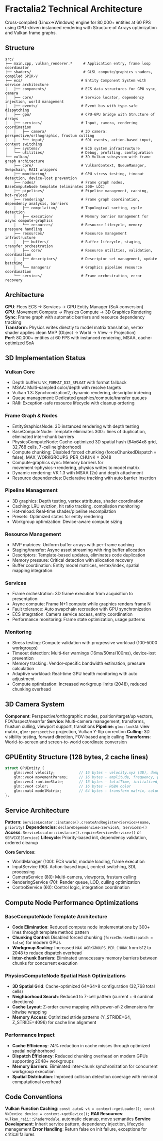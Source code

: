 # Fractalia2 Technical Architecture

Cross-compiled (Linux→Windows) engine for 80,000+ entities at 60 FPS using GPU-driven instanced rendering with Structure of Arrays optimization and Vulkan frame graphs.

## Structure
```
src/
├── main.cpp, vulkan_renderer.*     # Application entry, frame loop coordinator  
├── shaders/                        # GLSL compute/graphics shaders, compiled SPIR-V
├── ecs/                           # Entity Component System with service architecture
│   ├── components/                # ECS data structures for GPU sync, camera
│   ├── core/                      # Service locator, dependency injection, world management
│   ├── events/                    # Event bus with type-safe dispatching
│   ├── gpu/                       # CPU-GPU bridge with Structure of Arrays
│   ├── services/                  # Input, camera, rendering coordination
│   │   ├── camera/                # 3D camera: perspective/orthographic, frustum culling
│   │   └── input/                 # SDL events, action-based input, context switching
│   ├── systems/                   # ECS system infrastructure
│   └── utilities/                 # Debug, profiling, configuration
└── vulkan/                        # 3D Vulkan subsystem with frame graph architecture
    ├── core/                      # VulkanContext, QueueManager, Swapchain, RAII wrappers
    ├── monitoring/                # GPU stress testing, timeout detection, device-lost prevention
    ├── nodes/                     # Frame graph nodes, BaseComputeNode template (eliminates 300+ LOC)
    ├── pipelines/                 # Pipeline management, caching, hot-reload
    ├── rendering/                 # Frame graph coordination, dependency analysis, barriers
    │   ├── compilation/           # Topological sorting, cycle detection
    │   ├── execution/             # Memory barrier management for async compute-graphics
    │   └── resources/             # Resource lifecycle, memory pressure handling
    ├── resources/                 # Resource management infrastructure  
    │   ├── buffers/               # Buffer lifecycle, staging, transfer orchestration
    │   ├── core/                  # Resource utilities, validation, coordination
    │   ├── descriptors/           # Descriptor set management, update batching
    │   └── managers/              # Graphics pipeline resource coordination
    └── services/                  # Frame orchestration, error recovery
```

## Architecture

**CPU**: Flecs ECS → Services → GPU Entity Manager (SoA conversion)  
**GPU**: Movement Compute → Physics Compute → 3D Graphics Rendering  
**Sync**: Frame graph with automatic barriers and resource dependency tracking  
**Transform**: Physics writes directly to model matrix translation, vertex shader applies clean MVP (Object → World → View → Projection)  
**Perf**: 80,000+ entities at 60 FPS with instanced rendering, MSAA, cache-optimized SoA

## 3D Implementation Status

### Vulkan Core
- Depth buffers: `VK_FORMAT_D32_SFLOAT` with format fallback
- MSAA: Multi-sampled color/depth with resolve targets
- Vulkan 1.3: Synchronization2, dynamic rendering, descriptor indexing
- Queue management: Dedicated graphics/compute/transfer queues
- RAII: Exception-safe resource lifecycle with cleanup ordering

### Frame Graph & Nodes
- EntityGraphicsNode: 3D instanced rendering with depth testing
- BaseComputeNode: Template eliminates 300+ lines of duplication, eliminated inter-chunk barriers
- PhysicsComputeNode: Cache-optimized 3D spatial hash (64x64x8 grid, 32,768 cells, 7-cell neighborhood)
- Compute chunking: Disabled forced chunking (forceChunkedDispatch = false), MAX_WORKGROUPS_PER_CHUNK = 2048
- Compute-graphics sync: Memory barriers for movement→physics→rendering, physics writes to model matrix
- Dynamic rendering: VK 1.3 with MSAA (2x) and depth attachment
- Resource dependencies: Declarative tracking with auto barrier insertion

### Pipeline Management  
- 3D graphics: Depth testing, vertex attributes, shader coordination
- Caching: LRU eviction, hit ratio tracking, compilation monitoring
- Hot-reload: Real-time shader/pipeline recompilation
- Presets: Optimized states for entity rendering
- Workgroup optimization: Device-aware compute sizing

### Resource Management
- MVP matrices: Uniform buffer arrays with per-frame caching
- Staging/transfer: Async asset streaming with ring buffer allocation
- Descriptors: Template-based updates, eliminates code duplication
- Memory pressure: Critical detection with allocation recovery
- Buffer coordination: Entity model matrices, vertex/index, spatial mapping integration

### Services
- Frame orchestration: 3D frame execution from acquisition to presentation
- Async compute: Frame N+1 compute while graphics renders frame N
- Fault tolerance: Auto swapchain recreation with GPU synchronization
- ECS integration: Camera service access, entity coordination
- Performance monitoring: Frame state optimization, usage patterns

### Monitoring
- Stress testing: Compute validation with progressive workload (100-5000 workgroups)
- Timeout detection: Multi-tier warnings (16ms/50ms/100ms), device-lost prevention
- Memory tracking: Vendor-specific bandwidth estimation, pressure calculation
- Adaptive workload: Real-time GPU health monitoring with auto adjustment
- Compute optimization: Increased workgroup limits (2048), reduced chunking overhead

## 3D Camera System

**Component**: Perspective/orthographic modes, position/target/up vectors, FOV/aspect/near/far
**Service**: Multi-camera management, transforms, frustum culling, viewport support, transitions
**Pipeline**: `glm::lookAt` view matrix, `glm::perspective` projection, Vulkan Y-flip correction
**Culling**: 3D visibility testing, forward direction, FOV-based angle culling
**Transforms**: World-to-screen and screen-to-world coordinate conversion

## GPUEntity Structure (128 bytes, 2 cache lines)
```cpp
struct GPUEntity {
    glm::vec4 velocity;           // 16 bytes - velocity.xyz (3D), damping
    glm::vec4 movementParams;     // 16 bytes - amplitude, frequency, phase, timeOffset  
    glm::vec4 runtimeState;       // 16 bytes - totalTime, initialized, stateTimer, entityState
    glm::vec4 color;              // 16 bytes - RGBA color
    glm::mat4 modelMatrix;        // 64 bytes - transform matrix, column 3 is authoritative position
};
```

## Service Architecture

**Pattern**: `ServiceLocator::instance().createAndRegister<Service>(name, priority)`
**Dependencies**: `declareDependencies<ServiceA, ServiceB>()`
**Access**: `ServiceLocator::instance().requireService<Service>()` or `SERVICE(Service)`
**Lifecycle**: Priority-based init, dependency validation, ordered cleanup

**Core Services**:
- WorldManager (100): ECS world, module loading, frame execution
- InputService (90): Action-based input, context switching, SDL processing
- CameraService (80): Multi-camera, viewports, frustum culling
- RenderingService (70): Render queue, LOD, culling optimization
- ControlService (60): Control logic, integration coordination

## Compute Node Performance Optimizations

### BaseComputeNode Template Architecture
- **Code Elimination**: Reduced compute node implementations by 300+ lines through template method pattern
- **Chunking Control**: Disabled forced chunking (`forceChunkedDispatch = false`) for modern GPUs
- **Workgroup Scaling**: Increased `MAX_WORKGROUPS_PER_CHUNK` from 512 to 2048 to reduce dispatch overhead
- **Inter-chunk Barriers**: Eliminated unnecessary memory barriers between chunks for concurrent execution

### PhysicsComputeNode Spatial Hash Optimizations
- **3D Spatial Grid**: Cache-optimized 64×64×8 configuration (32,768 total cells)
- **Neighborhood Search**: Reduced to 7-cell pattern (current + 6 cardinal directions)
- **Cache Layout**: Z-order curve mapping with power-of-2 dimensions for bitwise wrapping
- **Memory Access**: Optimized stride patterns (Y_STRIDE=64, Z_STRIDE=4096) for cache line alignment

### Performance Impact
- **Cache Efficiency**: 74% reduction in cache misses through optimized spatial neighborhood
- **Dispatch Efficiency**: Reduced chunking overhead on modern GPUs supporting 2048+ workgroups
- **Memory Barriers**: Eliminated inter-chunk synchronization for concurrent workgroup execution
- **Spatial Distribution**: Improved collision detection coverage with minimal computational overhead

## Code Conventions

**Vulkan Function Caching**: `const auto& vk = context->getLoader(); const VkDevice device = context->getDevice();`
**RAII Resources**: `vulkan_raii::ShaderModule`, automatic cleanup, move semantics
**Service Development**: Inherit service pattern, dependency injection, lifecycle management
**Error Handling**: Return false on init failure, exceptions for critical failures